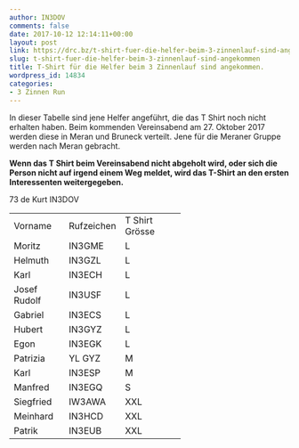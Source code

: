 ```yaml
---
author: IN3DOV
comments: false
date: 2017-10-12 12:14:11+00:00
layout: post
link: https://drc.bz/t-shirt-fuer-die-helfer-beim-3-zinnenlauf-sind-angekommen/
slug: t-shirt-fuer-die-helfer-beim-3-zinnenlauf-sind-angekommen
title: T-Shirt für die Helfer beim 3 Zinnenlauf sind angekommen.
wordpress_id: 14834
categories:
- 3 Zinnen Run
---
```


In dieser Tabelle sind jene Helfer angeführt, die das T Shirt noch nicht erhalten haben. Beim kommenden Vereinsabend am 27. Oktober 2017 werden diese in Meran und Bruneck verteilt. Jene für die Meraner Gruppe werden nach Meran gebracht.

**Wenn das T Shirt beim Vereinsabend nicht abgeholt wird, oder sich die Person nicht auf irgend einem Weg meldet, wird das T-Shirt an den ersten Interessenten weitergegeben.**

73 de Kurt IN3DOV
<table width="379" style="height: 469px;" >
<tbody >
<tr >

<td width="83" >Vorname
</td>

<td width="75" >Rufzeichen
</td>

<td width="92" >T Shirt Grösse
</td>
</tr>
<tr >

<td >Moritz
</td>

<td >IN3GME
</td>

<td >L
</td>
</tr>
<tr >

<td >Helmuth
</td>

<td >IN3GZL
</td>

<td >L
</td>
</tr>
<tr >

<td >Karl
</td>

<td >IN3ECH
</td>

<td >L
</td>
</tr>
<tr >

<td >Josef Rudolf
</td>

<td >IN3USF
</td>

<td >L
</td>
</tr>
<tr >

<td >Gabriel
</td>

<td >IN3ECS
</td>

<td >L
</td>
</tr>
<tr >

<td >Hubert
</td>

<td >IN3GYZ
</td>

<td >L
</td>
</tr>
<tr >

<td >Egon
</td>

<td >IN3EGK
</td>

<td >L
</td>
</tr>
<tr >

<td >Patrizia
</td>

<td >YL GYZ
</td>

<td >M
</td>
</tr>
<tr >

<td >Karl
</td>

<td >IN3ESP
</td>

<td >M
</td>
</tr>
<tr >

<td >Manfred
</td>

<td >IN3EGQ
</td>

<td >S
</td>
</tr>
<tr >

<td >Siegfried
</td>

<td >IW3AWA
</td>

<td >XXL
</td>
</tr>
<tr >

<td >Meinhard
</td>

<td >IN3HCD
</td>

<td >XXL
</td>
</tr>
<tr >

<td >Patrik
</td>

<td >IN3EUB
</td>

<td >XXL
</td>
</tr>
</tbody>
</table>































